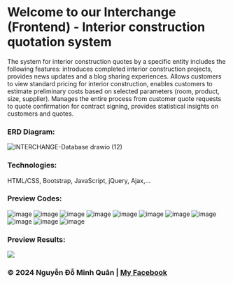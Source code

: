 # Welcome to our Interchange (Frontend) - Interior construction quotation system
The system for interior construction quotes by a specific entity includes the following features:  introduces completed interior construction projects, provides news updates and a blog sharing experiences. Allows customers to view standard pricing for interior construction, enables customers to estimate preliminary costs based on selected parameters (room, product, size, supplier). Manages the entire process from customer quote requests to quote confirmation for contract signing, provides statistical insights on customers and quotes. 

### ERD Diagram:
![INTERCHANGE-Database drawio (12)](https://github.com/nguyenkunquan/interchange-backend/assets/152289671/84cc8bce-860a-4b97-88fe-9e296d807b6e)

### Technologies:
HTML/CSS, Bootstrap, JavaScript, jQuery, Ajax,...

### Preview Codes:
![image](https://github.com/nguyenkunquan/interchange-frontend-staff-and-admin/assets/152289671/13f845d3-9464-4f6d-b887-a947b044688e)
![image](https://github.com/nguyenkunquan/interchange-frontend-staff-and-admin/assets/152289671/f6b6d05c-bab9-448e-b113-d90bb8ec836e)
![image](https://github.com/nguyenkunquan/interchange-frontend-staff-and-admin/assets/152289671/2b017575-0bef-4791-9225-354c305b743d)
![image](https://github.com/nguyenkunquan/interchange-frontend-staff-and-admin/assets/152289671/92b354e0-a698-4193-b8ed-4e10309921ab)
![image](https://github.com/nguyenkunquan/interchange-frontend-staff-and-admin/assets/152289671/209acd7b-da46-4d83-b245-4d41eac075b3)
![image](https://github.com/nguyenkunquan/interchange-frontend-staff-and-admin/assets/152289671/cc11ef0c-a5c9-493f-a637-6b17ba0a2ab7)
![image](https://github.com/nguyenkunquan/interchange-frontend-staff-and-admin/assets/152289671/5189cb4f-a47a-42e0-9acd-8580121447ea)
![image](https://github.com/nguyenkunquan/interchange-frontend-staff-and-admin/assets/152289671/415ec5ec-0bff-4e5b-a74b-ab800ebc8ee8)
![image](https://github.com/nguyenkunquan/interchange-frontend-staff-and-admin/assets/152289671/3fd37631-f8c5-4fa2-80b1-42bb96a956e7)
![image](https://github.com/nguyenkunquan/interchange-frontend-staff-and-admin/assets/152289671/e1b069fd-08bf-4248-a53e-a28979d754b8)
![image](https://github.com/nguyenkunquan/interchange-frontend-staff-and-admin/assets/152289671/30a28c55-63e9-4fb9-a301-dbd625f4c797)

### Preview Results:
![](https://github.com/nguyenkunquan/interchange-frontend-staff-and-admin/blob/GIF/demo.gif)

### © 2024 Nguyễn Đỗ Minh Quân | [My Facebook](https://www.facebook.com/wuaanm)
